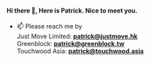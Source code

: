 <h4>Hi there 👋, Here is Patrick. Nice to meet you.</h4>

- 📫 Please reach me by<br>
  Just Move Limited: **patrick@justmove.hk**<br>
  Greenblock: **patrick@greenblock.tw**<br>
  Touchwood Asia: **patrick@touchwood.asia**<br>
